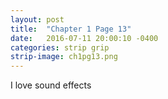 ```yaml
---
layout: post
title:  "Chapter 1 Page 13"
date:   2016-07-11 20:00:10 -0400
categories: strip grip
strip-image: ch1pg13.png
---
```

 I love sound effects 
